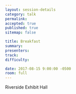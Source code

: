 ```yaml
---
layout: session-details
category: talk
permalink:
accepted: true
published: true
sitemap: false

title: Breakfast
summary:
presenters:
track:
difficulty:

date: 2017-08-15 9:00:00 -0500
room: full
---
```

Riverside Exhibit Hall
